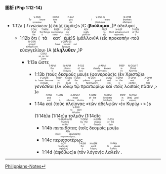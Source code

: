 #### 圖析 (Php 1:12-14)
- 1:12a { <RUBY><ruby><ruby><em>Γινώσκειν</em><rt>γινώσκω</rt></ruby><rt>To know</rt></ruby><rt>V-PAN</rt></RUBY> }⦇ <RUBY><ruby><ruby>δὲ<rt>δέ</rt></ruby><rt>now</rt></ruby><rt>CONJ</rt></RUBY> ⦈{ (<RUBY><ruby><ruby>ὑμᾶς<rt>σύ</rt></ruby><rt>you</rt></ruby><rt>P-2AP</rt></RUBY>)s }C (<RUBY><ruby><ruby><strong>βούλομαι ,</strong><rt>βούλομαι</rt></ruby><rt>I want</rt></ruby><rt>V-PNI-1S</rt></RUBY>)P <RUBY><ruby><ruby>ἀδελφοί ,<rt>ἀδελφός</rt></ruby><rt>brothers</rt></ruby><rt>N-VPM</rt></RUBY> 
	- 1:12b <RUBY><ruby><ruby>ὅτι<rt>ὅτι</rt></ruby><rt>that</rt></ruby><rt>CONJ</rt></RUBY> (<RUBY><ruby><ruby>τὰ<rt>ὁ</rt></ruby><rt>the things</rt></ruby><rt>T-NPN</rt></RUBY> <RUBY><ruby><ruby>κατ᾽<rt>κατά</rt></ruby><rt>concerning</rt></ruby><rt>PREP</rt></RUBY> <RUBY><ruby><ruby>ἐμὲ<rt>ἐγώ</rt></ruby><rt>me</rt></ruby><rt>P-1AS</rt></RUBY>)S (<RUBY><ruby><ruby>μᾶλλον<rt>μᾶλλον</rt></ruby><rt>really</rt></ruby><rt>ADV</rt></RUBY>)A (<RUBY><ruby><ruby>εἰς<rt>εἰς</rt></ruby><rt>to</rt></ruby><rt>PREP</rt></RUBY> <RUBY><ruby><ruby>προκοπὴν<rt>προκοπή</rt></ruby><rt>[the] advancement</rt></ruby><rt>N-ASF</rt></RUBY> ‹<RUBY><ruby><ruby>τοῦ<rt>ὁ</rt></ruby><rt>of the</rt></ruby><rt>T-GSN</rt></RUBY> <RUBY><ruby><ruby>εὐαγγελίου<rt>εὐαγγέλιον</rt></ruby><rt>gospel</rt></ruby><rt>N-GSN</rt></RUBY>› )A (<RUBY><ruby><ruby><strong>ἐλήλυθεν ,</strong><rt>ἔρχομαι</rt></ruby><rt>have turned out</rt></ruby><rt>V-2RAI-3S</rt></RUBY>)P 
		- 1:13a <RUBY><ruby><ruby>ὥστε<rt>ὥστε</rt></ruby><rt>so as for</rt></ruby><rt>CONJ</rt></RUBY> 
			- 1:13b (<RUBY><ruby><ruby>τοὺς<rt>ὁ</rt></ruby><rt>the</rt></ruby><rt>T-APM</rt></RUBY> <RUBY><ruby><ruby>δεσμούς<rt>δεσμός</rt></ruby><rt>chains</rt></ruby><rt>N-APM</rt></RUBY> <RUBY><ruby><ruby>μου<rt>ἐγώ</rt></ruby><rt>of me</rt></ruby><rt>P-1GS</rt></RUBY>)s (<RUBY><ruby><ruby>φανεροὺς<rt>φανερός</rt></ruby><rt>clearly known</rt></ruby><rt>A-APM</rt></RUBY>)c (<RUBY><ruby><ruby>ἐν<rt>ἐν</rt></ruby><rt>in</rt></ruby><rt>PREP</rt></RUBY> <RUBY><ruby><ruby>Χριστῷ<rt>Χριστός</rt></ruby><rt>Christ</rt></ruby><rt>N-DSM-T</rt></RUBY>)a <RUBY><ruby><ruby><em>γενέσθαι</em><rt>γίνομαι</rt></ruby><rt>to have become</rt></ruby><rt>V-2ADN</rt></RUBY> (<RUBY><ruby><ruby>ἐν<rt>ἐν</rt></ruby><rt>in</rt></ruby><rt>PREP</rt></RUBY> ‹<RUBY><ruby><ruby>ὅλῳ<rt>ὅλος</rt></ruby><rt>all</rt></ruby><rt>A-DSN</rt></RUBY> <RUBY><ruby><ruby>τῷ<rt>ὁ</rt></ruby><rt>the</rt></ruby><rt>T-DSN</rt></RUBY> <RUBY><ruby><ruby>πραιτωρίῳ<rt>πραιτώριον</rt></ruby><rt>palace guard</rt></ruby><rt>N-DSN</rt></RUBY>› <RUBY><ruby><ruby>καὶ<rt>καί</rt></ruby><rt>and</rt></ruby><rt>CONJ</rt></RUBY> ‹<RUBY><ruby><ruby>τοῖς<rt>ὁ</rt></ruby><rt>to the</rt></ruby><rt>T-DPM</rt></RUBY> <RUBY><ruby><ruby>λοιποῖς<rt>λοιπός</rt></ruby><rt>rest</rt></ruby><rt>A-DPM</rt></RUBY> <RUBY><ruby><ruby>πᾶσιν ,<rt>πᾶς</rt></ruby><rt>all</rt></ruby><rt>A-DPM</rt></RUBY>› )a
			- 1:14a <RUBY><ruby><ruby>καὶ<rt>καί</rt></ruby><rt>and</rt></ruby><rt>CONJ</rt></RUBY> (<RUBY><ruby><ruby>τοὺς<rt>ὁ</rt></ruby><rt>-</rt></ruby><rt>T-APM</rt></RUBY> <RUBY><ruby><ruby>πλείονας<rt>πλείων, πλεῖον</rt></ruby><rt>most</rt></ruby><rt>A-APM-C</rt></RUBY> «<RUBY><ruby><ruby>τῶν<rt>ὁ</rt></ruby><rt>of the</rt></ruby><rt>T-GPM</rt></RUBY> <RUBY><ruby><ruby>ἀδελφῶν<rt>ἀδελφός</rt></ruby><rt>brothers</rt></ruby><rt>N-GPM</rt></RUBY> ‹<RUBY><ruby><ruby>ἐν<rt>ἐν</rt></ruby><rt>in</rt></ruby><rt>PREP</rt></RUBY> <RUBY><ruby><ruby>Κυρίῳ<rt>κύριος</rt></ruby><rt>[the] Lord</rt></ruby><rt>N-DSM</rt></RUBY> › » )s (1:14b)a (1:14c)a <RUBY><ruby><ruby><em>τολμᾶν</em><rt>τολμάω</rt></ruby><rt>to dare</rt></ruby><rt>V-PAN</rt></RUBY> (1:14d)c
				- 1:14b <RUBY><ruby><ruby><em>πεποιθότας</em><rt>πείθω</rt></ruby><rt>trusting</rt></ruby><rt>V-2RAP-APM</rt></RUBY> (<RUBY><ruby><ruby>τοῖς<rt>ὁ</rt></ruby><rt>by the</rt></ruby><rt>T-DPM</rt></RUBY> <RUBY><ruby><ruby>δεσμοῖς<rt>δεσμός</rt></ruby><rt>chains</rt></ruby><rt>N-DPM</rt></RUBY> <RUBY><ruby><ruby>μου<rt>ἐγώ</rt></ruby><rt>of me</rt></ruby><rt>P-1GS</rt></RUBY>)a
				- 1:14c <RUBY><ruby><ruby>περισσοτέρως<rt>περισσοτέρως</rt></ruby><rt>more abundantly</rt></ruby><rt>ADV</rt></RUBY>
				- 1:14d (<RUBY><ruby><ruby>ἀφόβως<rt>ἀφόβως</rt></ruby><rt>fearlessly</rt></ruby><rt>ADV</rt></RUBY>)a (<RUBY><ruby><ruby>τὸν<rt>ὁ</rt></ruby><rt>the</rt></ruby><rt>T-ASM</rt></RUBY> <RUBY><ruby><ruby>λόγον<rt>λόγος</rt></ruby><rt>word</rt></ruby><rt>N-ASM</rt></RUBY>)c <RUBY><ruby><ruby><em>λαλεῖν .</em><rt>λαλέω</rt></ruby><rt>to speak</rt></ruby><rt>V-PAN</rt></RUBY>


---
[Philippians-Notes↵](Philippians-Notes.md)